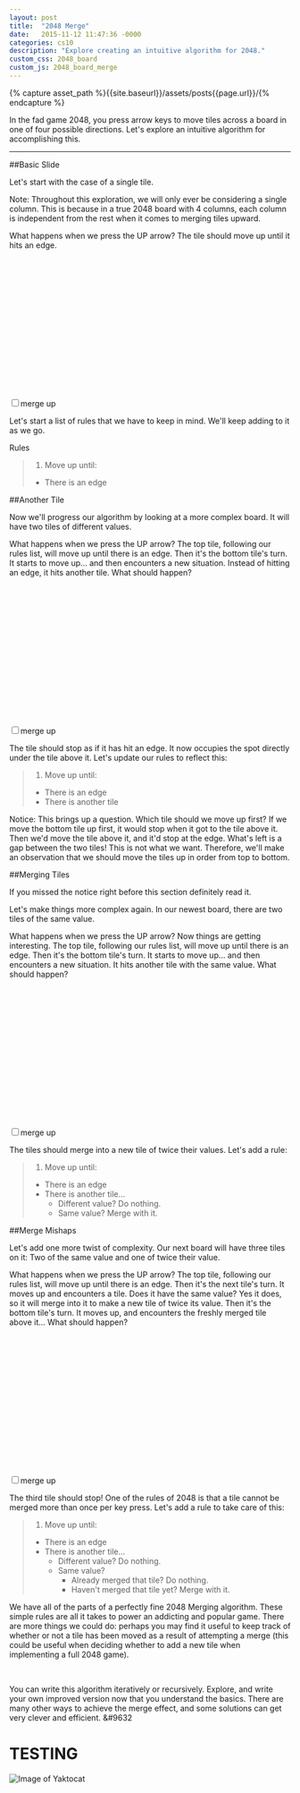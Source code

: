 ```yaml
---
layout: post
title:  "2048 Merge"
date:   2015-11-12 11:47:36 -0000
categories: cs10
description: "Explore creating an intuitive algorithm for 2048."
custom_css: 2048_board
custom_js: 2048_board_merge
---
```

<!-- JavaScript and CSS loaded in _includes/head.html. Check front matter. -->
{% capture asset_path %}{{site.baseurl}}/assets/posts{{page.url}}/{% endcapture %}

In the fad game 2048, you press arrow keys to move tiles across a board in
one of four possible directions. Let's explore an intuitive algorithm for
accomplishing this.

* * *

##Basic Slide

Let's start with the case of a single tile.

<span class="important">Note:</span> Throughout this exploration, we will
only ever be considering a single column. This is because in a true 2048
board with 4 columns, each column is independent from the rest when it
comes to merging tiles upward.

What happens when we press the UP arrow? The tile should move up until it
hits an edge.

<div class="board-wrapper">
<div class="board-2048" style="width:62.5px;height:250px;">
  <img class="tile" data-val="2" data-endval="2" data-begin="3" data-end="0">
</div>
<label onclick="mergeBoard(this)"><input type="checkbox"><span>merge up</span></label>
</div>

Let's start a list of rules that we have to keep in mind. We'll keep adding
to it as we go.

Rules

>1. Move up until:
>  * There is an edge


##Another Tile

Now we'll progress our algorithm by looking at a more complex board. It will
have two tiles of different values.

What happens when we press the UP arrow? The top tile, following our rules
list, will move up until there is an edge. Then it's the bottom tile's turn.
It starts to move up... and then encounters a new situation. Instead of
hitting an edge, it hits another tile. What should happen?

<div class="board-wrapper">
<div class="board-2048" style="width:62.5px;height:250px;">
  <img class="tile" data-val="2" data-endval="2" data-begin="1" data-end="0">
  <img class="tile" data-val="4" data-endval="4" data-begin="3" data-end="1">
</div>
<label onclick="mergeBoard(this)"><input type="checkbox"><span>merge up</span></label>
</div>

The tile should stop as if it has hit an edge. It now occupies the spot
directly under the tile above it. Let's update our rules to reflect
this:

>1. Move up until:
>  * There is an edge
>  * There is another tile

<span class="important">Notice:</span> This brings up a question. Which tile should we move up first? If we move the bottom tile up first, it would stop when it got to the
tile above it. Then we'd move the tile above it, and it'd stop at the edge.
What's left is a gap between the two tiles! This is not what we want.
Therefore, we'll make an observation that we should move the tiles up in
order from top to bottom.

##Merging Tiles

If you missed the notice right before this section definitely read it.

Let's make things more complex again. In our newest board, there are two
tiles of the same value.

What happens when we press the UP arrow? Now things are getting interesting.
The top tile, following our rules list, will move up until there is an edge.
Then it's the bottom tile's turn. It starts to move up... and then
encounters a new situation. It hits another tile with the same value. What
should happen?

<div class="board-wrapper">
<div class="board-2048" style="width:62.5px;height:250px;">
  <img class="tile" data-val="2" data-endval="4" data-begin="1" data-end="0">
  <img class="tile" data-val="2" data-endval="0" data-begin="3" data-end="0">
</div>
<label onclick="mergeBoard(this)"><input type="checkbox"><span>merge up</span></label>
</div>

The tiles should merge into a new tile of twice their values. Let's add a
rule:

>1. Move up until:
>  * There is an edge
>  * There is another tile...
>       * Different value? Do nothing.
>       * Same value? Merge with it.

##Merge Mishaps

Let's add one more twist of complexity. Our next board will have three tiles
on it: Two of the same value and one of twice their value.

What happens when we press the UP arrow? The top tile, following our rules
list, will move up until there is an edge. Then it's the next tile's turn.
It moves up and encounters a tile. Does it have the same value? Yes it does,
so it will merge into it to make a new tile of twice its value. Then it's
the bottom tile's turn. It moves up, and encounters the freshly merged tile
above it... What should happen?

<div class="board-wrapper">
<div class="board-2048" style="width:62.5px;height:250px;">
  <img class="tile" data-val="4" data-endval="8" data-begin="1" data-end="0">
  <img class="tile" data-val="4" data-endval="0" data-begin="2" data-end="0">
  <img class="tile" data-val="8" data-endval="8" data-begin="3" data-end="1">
</div>
<label onclick="mergeBoard(this)"><input type="checkbox"><span>merge up</span></label>
</div>

The third tile should stop! One of the rules of 2048 is that a tile cannot
be merged more than once per key press. Let's add a rule to take care of
this:

>1. Move up until:
>  * There is an edge
>  * There is another tile...
>       * Different value? Do nothing.
>       * Same value?
>           * Already merged that tile? Do nothing.
>           * Haven't merged that tile yet? Merge with it.

We have all of the parts of a perfectly fine 2048 Merging algorithm. These
simple rules are all it takes to power an addicting and popular game. There
are more things we could do: perhaps you may find it useful to keep track of
whether or not a tile has been moved as a result of attempting a merge (this
could be useful when deciding whether to add a new tile when implementing
a full 2048 game).

<br>

You can write this algorithm iteratively or recursively. Explore, and
write your own improved version now that you understand the basics.
There are many other ways to achieve the merge effect, and some solutions
can get very clever and efficient. <span>&#9632</span>

# TESTING
![Image of Yaktocat]({{asset_path}}test.png)

<script>
  // Run setup method. Find in 2048_board_merge.js from YAML front matter.
  tileSetup("{{asset_path}}2048_tiles/");
</script>
